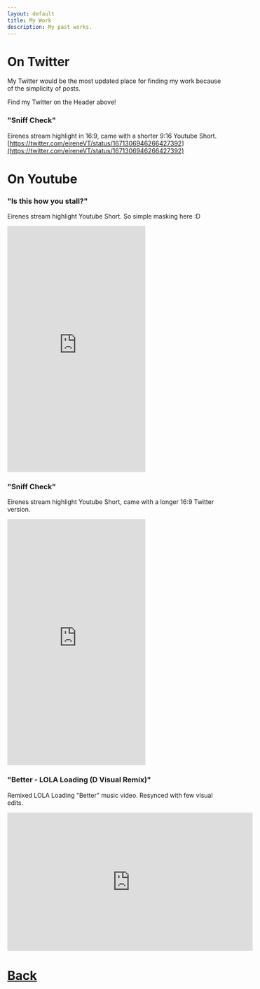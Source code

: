 ```yaml
---
layout: default
title: My Work
description: My past works.
---
```


# On Twitter

My Twitter would be the most updated place for finding my work because of the simplicity of posts.

Find my Twitter on the Header above!

### "Sniff Check" 
Eirenes stream highlight in 16:9, came with a shorter 9:16 Youtube Short.
[https://twitter.com/eireneVT/status/1671306946266427392](https://twitter.com/eireneVT/status/1671306946266427392)

# On Youtube

### "Is this how you stall?" 
Eirenes stream highlight Youtube Short. So simple masking here :D
<iframe width="315" height="560" src="https://www.youtube-nocookie.com/embed/u0kTV_4ImZQ" title="YouTube video player" frameborder="0" allow="autoplay; clipboard-write; encrypted-media; picture-in-picture" allowfullscreen></iframe>

### "Sniff Check" 
Eirenes stream highlight Youtube Short, came with a longer 16:9 Twitter version.
<iframe width="315" height="560" src="https://www.youtube-nocookie.com/embed/4X3wKDQF1QA" title="YouTube video player" frameborder="0" allow="autoplay; clipboard-write; encrypted-media; picture-in-picture" allowfullscreen></iframe>

### "Better - LOLA Loading (D Visual Remix)" 
Remixed LOLA Loading "Better" music video. Resynced with few visual edits.
<iframe width="560" height="315" src="https://www.youtube-nocookie.com/embed/ozxVKKqyNHc" title="YouTube video player" frameborder="0" allow="autoplay; clipboard-write; encrypted-media; picture-in-picture" allowfullscreen></iframe>

# [**Back**](./)